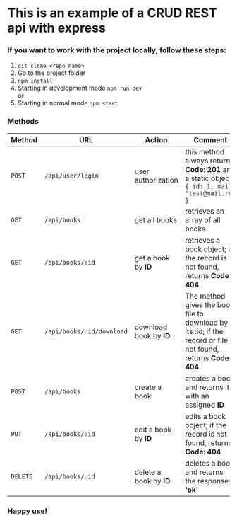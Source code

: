# This is an example of a CRUD REST api with express

### If you want to work with the project locally, follow these steps:

1. `git clone <repo name>`
2. Go to the project folder
3. `npm install`
4. Starting in development mode `npm run dev`
   <br>or
5. Starting in normal mode `npm start`

### Methods

| Method   | URL                       | Action                  | Comment                                                                                                          |
| -------- | ------------------------- | ----------------------- | ---------------------------------------------------------------------------------------------------------------- |
| `POST`   | `/api/user/login`         | user authorization      | this method always returns **Code: 201** and a static object: `{ id: 1, mail: "test@mail.ru" }`                  |
| `GET`    | `/api/books`              | get all books           | retrieves an array of all books                                                                                  |
| `GET`    | `/api/books/:id`          | get a book by **ID**    | retrieves a book object; if the record is not found, returns **Code: 404**                                       |
| `GET`    | `/api/books/:id/download` | download book by **ID** | The method gives the book file to download by its :id; if the record or file is not found, returns **Code: 404** |
| `POST`   | `/api/books`              | create a book           | creates a book and returns it with an assigned **ID**                                                            |
| `PUT`    | `/api/books/:id`          | edit a book by **ID**   | edits a book object; if the record is not found, returns **Code: 404**                                           |
| `DELETE` | `/api/books/:id`          | delete a book by **ID** | deletes a book and returns the response: **'ok'**                                                                |

### Happy use!
